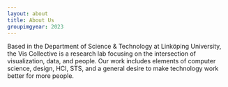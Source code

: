 ```yaml
---
layout: about
title: About Us
groupimgyear: 2023
---
```


Based in the Department of Science \& Technology at Linköping University, the Vis Collective is a research lab focusing on the intersection of visualization, data, and people. Our work includes elements of computer science, design, HCI, STS, and a general desire to make technology work better for more people.
